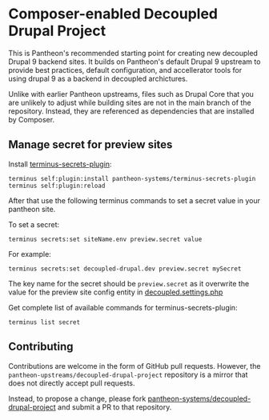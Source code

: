 # Composer-enabled Decoupled Drupal Project

This is Pantheon's recommended starting point for creating new decoupled Drupal 9 backend sites. It builds on Pantheon's default Drupal 9 upstream to provide best practices, default configuration, and accellerator tools for using drupal 9 as a backend in decoupled archictures. 

Unlike with earlier Pantheon upstreams, files such as Drupal Core that you are
unlikely to adjust while building sites are not in the main branch of the 
repository. Instead, they are referenced as dependencies that are installed by
Composer.

## Manage secret for preview sites

Install [terminus-secrets-plugin](https://github.com/pantheon-systems/terminus-secrets-plugin):

```
terminus self:plugin:install pantheon-systems/terminus-secrets-plugin
terminus self:plugin:reload
```
After that use the following terminus commands to set a secret value in your pantheon site.

To set a secret:
```
terminus secrets:set siteName.env preview.secret value
```
For example:
```
terminus secrets:set decoupled-drupal.dev preview.secret mySecret
```

The key name for the secret should be `preview.secret` as it overwrite the value for the preview site config entity in [decoupled.settings.php](web/sites/default/decoupled.settings.php)

Get complete list of available commands for terminus-secrets-plugin:
```
terminus list secret
```

## Contributing

Contributions are welcome in the form of GitHub pull requests. However, the
`pantheon-upstreams/decoupled-drupal-project` repository is a mirror that does not
directly accept pull requests.

Instead, to propose a change, please fork [pantheon-systems/decoupled-drupal-project](https://github.com/pantheon-systems/decoupled-drupal-project)
and submit a PR to that repository.
